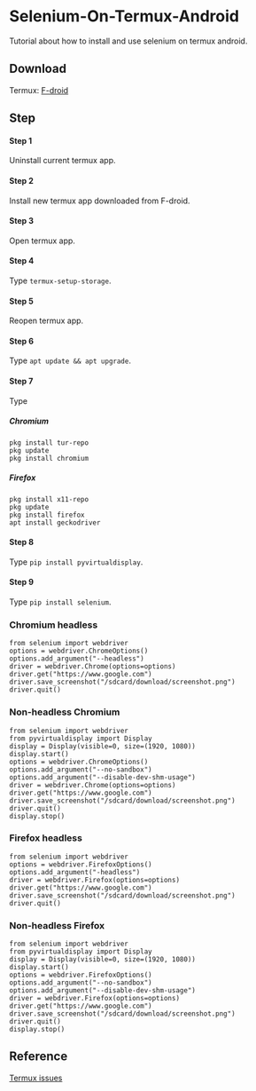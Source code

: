 # Selenium-On-Termux-Android
Tutorial about how to install and use selenium on termux android.

Download
------

Termux: [F-droid](https://f-droid.org/repo/com.termux_118.apk)

Step
-----

#### Step 1
Uninstall current termux app.

#### Step 2
Install new termux app downloaded from F-droid.

#### Step 3
Open termux app.

#### Step 4
Type ```termux-setup-storage```.

#### Step 5
Reopen termux app.

#### Step 6
Type ```apt update && apt upgrade```.

#### Step 7
Type

##### Chromium
```
pkg install tur-repo
pkg update
pkg install chromium
```

##### Firefox
```
pkg install x11-repo
pkg update
pkg install firefox
apt install geckodriver
```

#### Step 8
Type ```pip install pyvirtualdisplay```.

#### Step 9
Type ```pip install selenium```.

### Chromium headless ###
```
from selenium import webdriver
options = webdriver.ChromeOptions()
options.add_argument("--headless")
driver = webdriver.Chrome(options=options)
driver.get("https://www.google.com")
driver.save_screenshot("/sdcard/download/screenshot.png")
driver.quit()
```

### Non-headless Chromium ###
```
from selenium import webdriver
from pyvirtualdisplay import Display
display = Display(visible=0, size=(1920, 1080))
display.start()
options = webdriver.ChromeOptions()
options.add_argument("--no-sandbox")
options.add_argument("--disable-dev-shm-usage")
driver = webdriver.Chrome(options=options)
driver.get("https://www.google.com")
driver.save_screenshot("/sdcard/download/screenshot.png")
driver.quit()
display.stop()
```

### Firefox headless ###
```
from selenium import webdriver
options = webdriver.FirefoxOptions()
options.add_argument("-headless")
driver = webdriver.Firefox(options=options)
driver.get("https://www.google.com")
driver.save_screenshot("/sdcard/download/screenshot.png")
driver.quit()
```

### Non-headless Firefox ###
```
from selenium import webdriver
from pyvirtualdisplay import Display
display = Display(visible=0, size=(1920, 1080))
display.start()
options = webdriver.FirefoxOptions()
options.add_argument("--no-sandbox")
options.add_argument("--disable-dev-shm-usage")
driver = webdriver.Firefox(options=options)
driver.get("https://www.google.com")
driver.save_screenshot("/sdcard/download/screenshot.png")
driver.quit()
display.stop()
```

Reference
---------

[Termux issues](https://github.com/termux/termux-packages/issues/2149)
